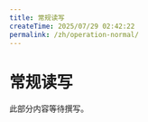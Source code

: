 ```yaml
---
title: 常规读写
createTime: 2025/07/29 02:42:22
permalink: /zh/operation-normal/
---
```

# 常规读写

此部分内容等待撰写。